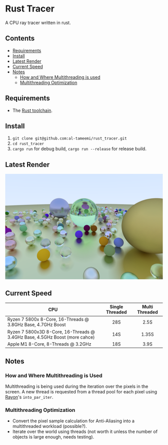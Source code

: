 # Rust Tracer
A CPU ray tracer written in rust.

## Contents
* [Requirements](#requirements)
* [Install](#install)
* [Latest Render](#latest-render)
* [Current Speed](#current-speed)
* [Notes](#notes)
    * [How and Where Multithreading is used](#how-and-where-multithreading-is-used)
    * [Multithreading Optimization](#multithreading-optimization)


## Requirements
* The [Rust toolchain](https://www.rust-lang.org/tools/install).

## Install
1. ```git clone git@github.com:al-tameemi/rust_tracer.git```
2. ```cd rust_tracer```
3. ```cargo run``` for debug build, ```cargo run --release``` for release build.

## Latest Render
<p align="center">
    <img src="https://github.com/al-tameemi/rust_tracer/blob/main/image.png?raw=true" alt="The latest render according to the current specs."/>
</p>

## Current Speed

| CPU                                                                         | Single Threaded | Multi Threaded |
| --------------------------------------------------------------------------- |:---------------:|:--------------:|
| Ryzen 7 5800x 8-Core, 16-Threads @ 3.8GHz Base, 4.7GHz Boost                | 28S             | 2.5S           |
| Ryzen 7 5800x3D 8-Core, 16-Threads @ 3.4GHz Base, 4.5GHz Boost (more cahce) | 14S             | 1.35S          |
| Apple M1 8-Core, 8-Threads @ 3.2GHz                                         | 18S             | 3.9S           |

## Notes
### How and Where Multithreading is Used
Multithreading is being used during the iteration over the pixels in the screen. A new thread is requested from a thread pool for each pixel using [Rayon](https://github.com/rayon-rs/rayon)'s ```into_par_iter```.
### Multithreading Optimization
* Convert the pixel sample calculation for Anti-Aliasing into a multithreaded workload (possible?).
* Iterate over the world using threads (not worth it unless the number of objects is large enough, needs testing).

